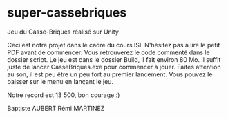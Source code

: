 # super-cassebriques
Jeu du Casse-Briques réalisé sur Unity

Ceci est notre projet dans le cadre du cours ISI.
N'hésitez pas à lire le petit PDF avant de commencer. Vous retrouverez le code commenté dans le dossier script.
Le jeu est dans le dossier Build, il fait environ 80 Mo. Il suffit juste de lancer CasseBriques.exe pour commencer à jouer.
Faites attention au son, il est peu être un peu fort au premier lancement. Vous pouvez le baisser sur le menu en lançant le jeu.

Notre record est 13 500, bon courage :)

Baptiste AUBERT
Rémi MARTINEZ
